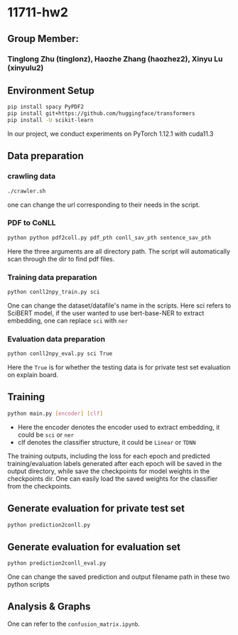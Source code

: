 # 11711-hw2

## Group Member: 
### Tinglong Zhu (tinglonz), Haozhe Zhang (haozhez2), Xinyu Lu (xinyulu2)

## Environment Setup
```bash
pip install spacy PyPDF2
pip install git+https://github.com/huggingface/transformers
pip install -U scikit-learn
```
In our project, we conduct experiments on PyTorch 1.12.1 with cuda11.3

## Data preparation
### crawling data
```bash
./crawler.sh
```
one can change the url corresponding to their needs in the script.

### PDF to CoNLL
```bash
python python pdf2coll.py pdf_pth conll_sav_pth sentence_sav_pth
```
Here the three arguments are all directory path. The script will 
automatically scan through the dir to find pdf files.

### Training data preparation
```bash
python conll2npy_train.py sci
```
One can change the dataset/datafile's name in the scripts.
Here sci refers to SciBERT model, if the user wanted to use bert-base-NER
to extract embedding, one can replace `sci` with `ner`

### Evaluation data preparation
```bash
python conll2npy_eval.py sci True
```
Here the `True` is for whether the testing data is for private test set evaluation 
on explain board.

## Training
```bash
python main.py [encoder] [clf]
```
* Here the encoder denotes the encoder used to extract embedding, it could be 
`sci` or `ner`
* clf denotes the classifier structure, it could be `Linear` or `TDNN`

The training outputs, including the loss for each epoch and predicted training/evaluation labels 
generated after each epoch will be saved in the output
directory, while save the checkpoints for model weights in the checkpoints dir.
One can easily load the saved weights for the classifier from the checkpoints.
## Generate evaluation for private test set
```bash
python prediction2conll.py
```
## Generate evaluation for evaluation set
```bash
python prediction2conll_eval.py
```
One can change the saved prediction and output filename path in these two python scripts

## Analysis & Graphs
One can refer to the `confusion_matrix.ipynb`.